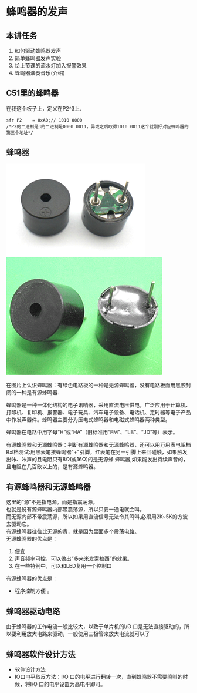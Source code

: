 # 蜂鸣器的发声
## 本讲任务
1. 如何驱动蜂鸣器发声
2. 简单蜂鸣器发声实验
3. 给上节课的流水灯加入报警效果
4. 蜂鸣器演奏音乐(介绍)
## C51里的蜂鸣器
在我这个板子上，定义在P2^3上.
```
sfr P2    = 0xA0;// 1010 0000
/*P2的二进制是3的二进制是0000 0011，异或之后取得1010 0011这个就刚好对应蜂鸣器的第三个地址*/
```
## 蜂鸣器
![img1](img/1.png)![img2](img/2.png)

在图片上认识蜂鸣器：有绿色电路板的一种是无源蜂鸣器，没有电路板而用黑胶封闭的一种是有源蜂鸣器.

蜂鸣器是一种一体化结构的电子讯响器，采用直流电压供电，广泛应用于计算机、打印机、复印机、报警器、电子玩具、汽车电子设备、电话机、定时器等电子产品中作发声器件。蜂鸣器主要分为压电式蜂鸣器和电磁式蜂鸣器两种类型。  

蜂鸣器在电路中用字母“H”或“HA”（旧标准用“FM”、“LB”、“JD”等）表示。

有源蜂鸣器和无源蜂鸣器：判断有源蜂鸣器和无源蜂鸣器，还可以用万用表电阻档Rxl档测试:用黑表笔接蜂鸣器"+"引脚，红表笔在另一引脚上来回碰触，如果触发出咔、咔声的且电阻只有8Ω(或16Ω)的是无源蜂 蜂鸣器,如果能发出持续声音的，且电阻在几百欧以上的，是有源蜂鸣器。
## 有源蜂鸣器和无源蜂鸣器

这里的“源”不是指电源。而是指震荡源。   
也就是说有源蜂鸣器内部带震荡源，所以只要一通电就会叫。   
而无源内部不带震荡源，所以如果用直流信号无法令其鸣叫,必须用2K~5K的方波去驱动它。  
有源蜂鸣器往往比无源的贵，就是因为里面多个震荡电路。  
无源蜂鸣器的优点是：
1. 便宜 
2. 声音频率可控，可以做出“多来米发索拉西”的效果。
3. 在一些特例中，可以和LED复用一个控制口  

有源蜂鸣器的优点是：
- 程序控制方便 。 


## 蜂鸣器驱动电路

由于蜂鸣器的工作电流一般比较大，以致于单片机的I/O 口是无法直接驱动的，所以要利用放大电路来驱动，一般使用三极管来放大电流就可以了

## 蜂鸣器软件设计方法
- 软件设计方法
- IO口电平取反方法：I/O 口的电平进行翻转一次，直到蜂鸣器不需要鸣叫的时候，将I/O 口的电平设置为高电平即可。
